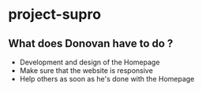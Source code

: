 # project-supro

## What does Donovan have to do ?

* Development and design of the Homepage
* Make sure that the website is responsive
* Help others as soon as he's done with the Homepage
